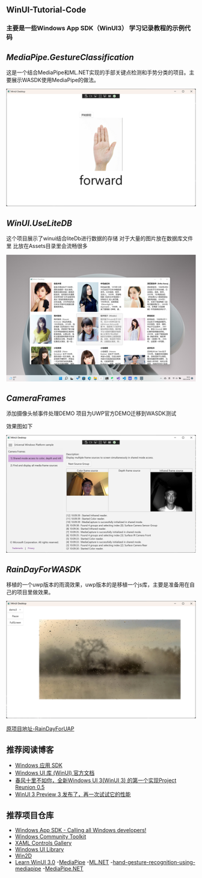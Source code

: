 ## WinUI-Tutorial-Code

### 主要是一些Windows App SDK（WinUI3） 学习记录教程的示例代码

## ***MediaPipe.GestureClassification***

这是一个结合MediaPipe和ML.NET实现的手部关键点检测和手势分类的项目。主要展示WASDK使用MediaPipe的做法。

![Hand](/Images/HandTest.png)


## ***WinUI.UseLiteDB***

这个项目展示了winui结合liteDb进行数据的存储 对于大量的图片放在数据库文件里 比放在Assets目录里会流畅很多

![image](/Images/WinUI.UseLiteDB.png)


## ***CameraFrames***

添加摄像头帧事件处理DEMO 项目为UWP官方DEMO迁移到WASDK测试

效果图如下

![cameraFrames](/Images/CameraFrames.png)

## ***RainDayForWASDK***

移植的一个uwp版本的雨滴效果，uwp版本的是移植一个js库，主要是准备用在自己的项目里做效果。

![RainDayForWASDK](/Images/RainDayForWASDK.png)

[原项目地址-RainDayForUAP](https://github.com/Neilxzn/RainDayForUAP)

## 推荐阅读博客
- [Windows 应用 SDK](https://docs.microsoft.com/zh-CN/windows/apps/windows-app-sdk/)
- [Windows UI 库 (WinUI) 官方文档](https://docs.microsoft.com/zh-cn/windows/apps/winui/)
- [春风十里不如你，全新Windows UI 3(WinUI 3) 的第一个实现Project Reunion 0.5](https://www.cnblogs.com/craigtaylor/p/14673459.html)
- [WinUI 3 Preview 3 发布了，再一次试试它的性能](https://www.cnblogs.com/dino623/p/test_winui3_preview3_performance.html)

## 推荐项目仓库
- [Windows App SDK - Calling all Windows developers!](https://github.com/microsoft/WindowsAppSDK)
- [Windows Community Toolkit](https://github.com/windows-toolkit/WindowsCommunityToolkit/tree/winui)
- [XAML Controls Gallery](https://github.com/microsoft/Xaml-Controls-Gallery/tree/winui3)
- [Windows UI Library](https://github.com/microsoft/microsoft-ui-xaml)
- [Win2D](https://github.com/microsoft/Win2D/tree/reunion_master)
- [Learn WinUI 3.0](https://github.com/PacktPublishing/-Learn-WinUI-3.0)
-[MediaPipe](https://google.github.io/mediapipe/)
-[ML.NET](https://dotnet.microsoft.com/zh-cn/apps/machinelearning-ai/ml-dotnet)
-[hand-gesture-recognition-using-mediapipe](https://github.com/Kazuhito00/hand-gesture-recognition-using-mediapipe)
-[MediaPipe.NET](https://github.com/vignetteapp/MediaPipe.NET)
